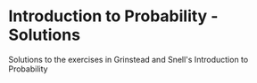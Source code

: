 # Introduction to Probability - Solutions
Solutions to the exercises in Grinstead and Snell's Introduction to Probability

